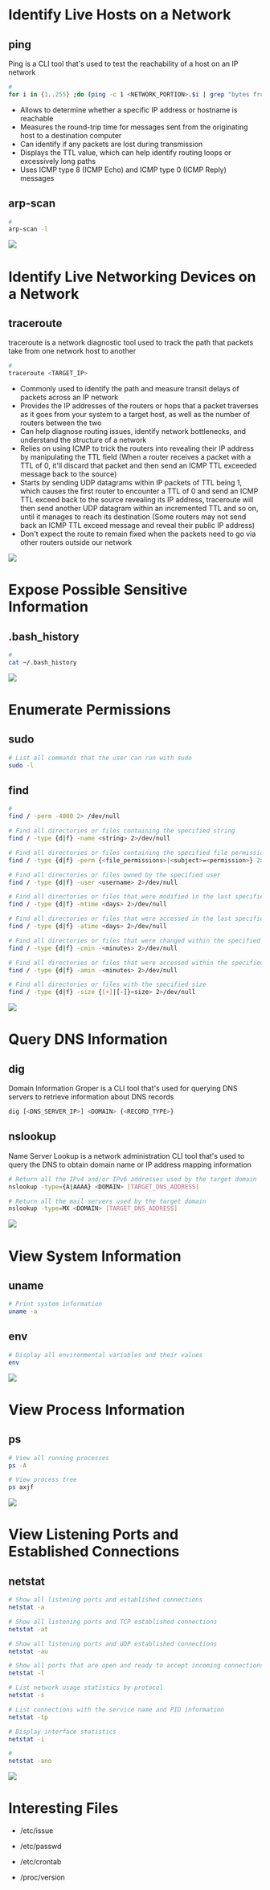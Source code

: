 # Identify Live Hosts on a Network

## ping

Ping is a CLI tool that's used to test the reachability of a host on an IP network

```Bash
#
for i in {1..255} ;do (ping -c 1 <NETWORK_PORTION>.$i | grep "bytes from"|cut -d ' ' -f4|tr -d ':' &);done
```

* Allows to determine whether a specific IP address or hostname is reachable
* Measures the round-trip time for messages sent from the originating host to a destination computer
* Can identify if any packets are lost during transmission
* Displays the TTL value, which can help identify routing loops or excessively long paths
* Uses ICMP type 8 (ICMP Echo) and ICMP type 0 (ICMP Reply) messages

## arp-scan

```Bash
#
arp-scan -l
```

![](https://github.com/JonmarCorpuz/SecondBrain/blob/main/Assets/Whitespace.png)

# Identify Live Networking Devices on a Network

## traceroute

traceroute is a network diagnostic tool used to track the path that packets take from one network host to another

```Bash
#
traceroute <TARGET_IP>
```

* Commonly used to identify the path and measure transit delays of packets across an IP network
* Provides the IP addresses of the routers or hops that a packet traverses as it goes from your system to a target host, as well as the number of routers between the two
* Can help diagnose routing issues, identify network bottlenecks, and understand the structure of a network
* Relies on using ICMP to trick the routers into revealing their IP address by manipulating the TTL field (When a router receives a packet with a TTL of 0, it'll discard that packet and then send an ICMP TTL exceeded message back to the source)
* Starts by sending UDP datagrams within IP packets of TTL being 1, which causes the first router to encounter a TTL of 0 and send an ICMP TTL exceed back to the source revealing its IP address, traceroute will then send another UDP datagram within an incremented TTL and so on, until it manages to reach its destination (Some routers may not send back an ICMP TTL exceed message and reveal their public IP address)
* Don't expect the route to remain fixed when the packets need to go via other routers outside our network

![](https://github.com/JonmarCorpuz/SecondBrain/blob/main/Assets/Whitespace.png)

# Expose Possible Sensitive Information

## .bash_history

```Bash
#
cat ~/.bash_history
```

![](https://github.com/JonmarCorpuz/SecondBrain/blob/main/Assets/Whitespace.png)

# Enumerate Permissions

## sudo

```Bash
# List all commands that the user can run with sudo
sudo -l
```

## find

```Bash
# 
find / -perm -4000 2> /dev/null
```

```Bash
# Find all directories or files containing the specified string
find / -type {d|f} -name <string> 2>/dev/null
```

```Bash
# Find all directories or files containing the specified file permissions
find / -type {d|f} -perm {<file_permissions>|<subject>=<permission>} 2>/dev/null
```

```Bash
# Find all directories or files owned by the specified user
find / -type {d|f} -user <username> 2>/dev/null
```

```Bash
# Find all directories or files that were modified in the last specified time period
find / -type {d|f} -mtime <days> 2>/dev/null
```

```Bash
# Find all directories or files that were accessed in the last specified days
find / -type {d|f} -atime <days> 2>/dev/null
```

```Bash
# Find all directories or files that were changed within the specified time
find / -type {d|f} -cmin -<minutes> 2>/dev/null
```

```Bash
# Find all directories or files that were accessed within the specified time
find / -type {d|f} -amin -<minutes> 2>/dev/null
```

```Bash
# Find all directories or files with the specified size
find / -type {d|f} -size {[+]|[-]}<size> 2>/dev/null
```


![](https://github.com/JonmarCorpuz/SecondBrain/blob/main/Assets/Whitespace.png)

# Query DNS Information

## dig

Domain Information Groper is a CLI tool that's used for querying DNS servers to retrieve information about DNS records

```Bash
dig [<DNS_SERVER_IP>] <DOMAIN> {<RECORD_TYPE>}
```

## nslookup

Name Server Lookup is a network administration CLI tool that's used to query the DNS to obtain domain name or IP address mapping information

```Bash
# Return all the IPv4 and/or IPv6 addresses used by the target domain
nslookup -type={A|AAAA} <DOMAIN> [TARGET_DNS_ADDRESS]
```

```Bash
# Return all the mail servers used by the target domain
nslookup -type=MX <DOMAIN> [TARGET_DNS_ADDRESS]
```

![](https://github.com/JonmarCorpuz/SecondBrain/blob/main/Assets/Whitespace.png)

# View System Information

## uname

```Bash
# Print system information
uname -a
```

## env

```Bash
# Display all environmental variables and their values
env
```

![](https://github.com/JonmarCorpuz/SecondBrain/blob/main/Assets/Whitespace.png)

# View Process Information

## ps

```Bash
# View all running processes
ps -A
```

```Bash
# View process tree
ps axjf
```

![](https://github.com/JonmarCorpuz/SecondBrain/blob/main/Assets/Whitespace.png)

# View Listening Ports and Established Connections

## netstat

```Bash
# Show all listening ports and established connections
netstat -a
```

```Bash
# Show all listening ports and TCP established connections
netstat -at
```

```Bash
# Show all listening ports and UDP established connections
netstat -au
```

```Bash
# Show all ports that are open and ready to accept incoming connections (Listening mode)
netstat -l
```

```Bash
# List network usage statistics by protocol
netstat -s
```

```Bash
# List connections with the service name and PID information
netstat -tp
```

```Bash
# Display interface statistics
netstat -i
```

```Bash
#
netstat -ano
```

![](https://github.com/JonmarCorpuz/SecondBrain/blob/main/Assets/Whitespace.png)

# Interesting Files

* /etc/issue
* /etc/passwd
* /etc/crontab

* /proc/version
